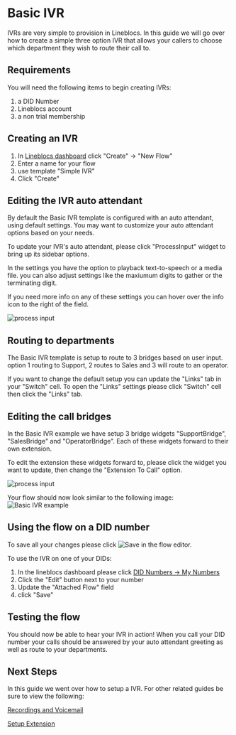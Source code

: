 # Basic IVR

IVRs are very simple to provision in Lineblocs. In this guide we will go over how to create a simple three option IVR that allows your callers to choose which department they wish to route their call to.

## Requirements
You will need the following items to begin creating IVRs:

1. a DID Number
2. Lineblocs account
3. a non trial membership

## Creating an IVR

1. In [Lineblocs dashboard](https://app.lineblocs.com/#/dashboard) click "Create" -> "New Flow"
2. Enter a name for your flow
3. use template "Simple IVR"
4. Click "Create"

## Editing the IVR auto attendant

By default the Basic IVR template is configured with an auto attendant, using default settings. You may want to customize your auto attendant options based on your needs.

To update your IVR's auto attendant, please click "ProcessInput" widget to bring up its sidebar options.

In the settings you have the option to playback text-to-speech or a media file. you can also adjust settings like the maxiumum digits to gather or the terminating digit. 

If you need more info on any of these settings you can hover over the info icon to the right of the field.

![process input](/img/frontend/docs/basic-ivr/process-input.png)

## Routing to departments

The Basic IVR template is setup to route to 3 bridges based on user input. option 1 routing to Support, 2 routes to Sales and 3 will route to an operator. 

If you want to change the default setup you can update the "Links" tab in your "Switch" cell. To open the "Links" settings please click "Switch" cell then click the "Links" tab.

## Editing the call bridges

In the Basic IVR example we have setup 3 bridge widgets "SupportBridge", "SalesBridge" and "OperatorBridge". Each of these widgets forward to their own extension.

To edit the extension these widgets forward to, please click the widget you want to update, then change the "Extension To Call" option.

![process input](/img/frontend/docs/basic-ivr/ext-to-call.png)

Your flow should now look similar to the following image:
![Basic IVR example](/img/frontend/docs/basic-ivr/main.png)

## Using the flow on a DID number

To save all your changes please click ![Save](/img/frontend/docs/shared/save.png) in the flow editor.

To use the IVR on one of your DIDs:

1. In the lineblocs dashboard please click [DID Numbers -> My Numbers](https://app.lineblocs.com/#/dashboard/dids/my-numbers)
2. Click the "Edit" button next to your number
3. Update the "Attached Flow" field
4. click "Save"

## Testing the flow

You should now be able to hear your IVR in action! When you call your DID number your calls should be answered by your  auto attendant greeting as well as route to your departments.

## Next Steps

In this guide we went over how to setup a IVR. For other related guides be sure to view the following:

[Recordings and Voicemail](http://lineblocs.com/resources/quickstarts/recordings-and-voicemail)

[Setup Extension](http://lineblocs.com/resources/quickstarts/setup-extension)